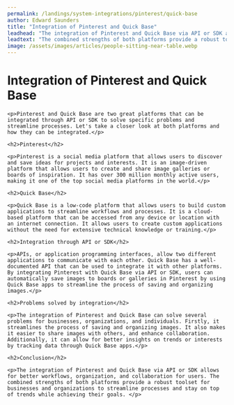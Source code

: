 ```yaml
---
permalink: /landings/system-integrations/pinterest/quick-base
author: Edward Saunders
title: "Integration of Pinterest and Quick Base"
leadhead: "The integration of Pinterest and Quick Base via API or SDK allows for better workflows, organization, and collaboration for users"
leadtext: "The combined strengths of both platforms provide a robust toolset for businesses and organizations to streamline processes and stay on top of trends while achieving their goals."
image: /assets/images/articles/people-sitting-near-table.webp
---
```

<div class="arttext">
	<h1>Integration of Pinterest and Quick Base</h1>

	<p>Pinterest and Quick Base are two great platforms that can be integrated through API or SDK to solve specific problems and streamline processes. Let's take a closer look at both platforms and how they can be integrated.</p>

	<h2>Pinterest</h2>

	<p>Pinterest is a social media platform that allows users to discover and save ideas for projects and interests. It is an image-driven platform that allows users to create and share image galleries or boards of inspiration. It has over 300 million monthly active users, making it one of the top social media platforms in the world.</p>

	<h2>Quick Base</h2>

	<p>Quick Base is a low-code platform that allows users to build custom applications to streamline workflows and processes. It is a cloud-based platform that can be accessed from any device or location with an internet connection. It allows users to create custom applications without the need for extensive technical knowledge or training.</p>

	<h2>Integration through API or SDK</h2>

	<p>APIs, or application programming interfaces, allow two different applications to communicate with each other. Quick Base has a well-documented API that can be used to integrate it with other platforms. By integrating Pinterest with Quick Base via API or SDK, users can automatically save images to boards or galleries in Pinterest by using Quick Base apps to streamline the process of saving and organizing images.</p>

	<h2>Problems solved by integration</h2>

	<p>The integration of Pinterest and Quick Base can solve several problems for businesses, organizations, and individuals. Firstly, it streamlines the process of saving and organizing images. It also makes it easier to share images with others, and enhance collaboration. Additionally, it can allow for better insights on trends or interests by tracking data through Quick Base apps.</p>

	<h2>Conclusion</h2>

	<p>The integration of Pinterest and Quick Base via API or SDK allows for better workflows, organization, and collaboration for users. The combined strengths of both platforms provide a robust toolset for businesses and organizations to streamline processes and stay on top of trends while achieving their goals. </p>

</div>
